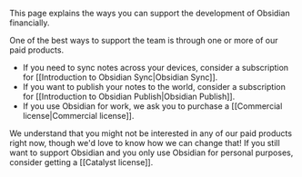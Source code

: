 This page explains the ways you can support the development of Obsidian financially.

One of the best ways to support the team is through one or more of our paid products.

- If you need to sync notes across your devices, consider a subscription for [[Introduction to Obsidian Sync|Obsidian Sync]].
- If you want to publish your notes to the world, consider a subscription for [[Introduction to Obsidian Publish|Obsidian Publish]].
- If you use Obsidian for work, we ask you to purchase a [[Commercial license|Commercial license]].

We understand that you might not be interested in any of our paid products right now, though we'd love to know how we can change that! If you still want to support Obsidian and you only use Obsidian for personal purposes, consider getting a [[Catalyst license]].
